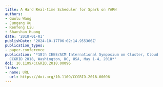 ```yaml
---
title: A Hard Real-time Scheduler for Spark on YARN
authors:
- Guolu Wang
- Jungang Xu
- Renfeng Liu
- Shanshan Huang
date: '2018-01-01'
publishDate: '2024-10-17T06:02:14.955366Z'
publication_types:
- paper-conference
publication: '*18th IEEE/ACM International Symposium on Cluster, Cloud and Grid Computing,
  CCGRID 2018, Washington, DC, USA, May 1-4, 2018*'
doi: 10.1109/CCGRID.2018.00096
links:
- name: URL
  url: https://doi.org/10.1109/CCGRID.2018.00096
---
```

